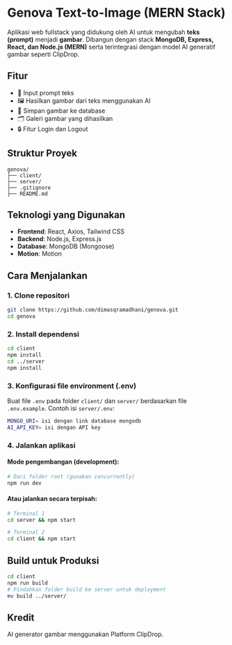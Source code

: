 # Genova Text-to-Image (MERN Stack)

Aplikasi web fullstack yang didukung oleh AI untuk mengubah **teks (prompt)** menjadi **gambar**. Dibangun dengan stack **MongoDB, Express, React, dan Node.js (MERN)** serta terintegrasi dengan model AI generatif gambar seperti ClipDrop.

## Fitur
- 📝 Input prompt teks
- 🖼️ Hasilkan gambar dari teks menggunakan AI
- 💾 Simpan gambar ke database
- 🗂️ Galeri gambar yang dihasilkan
- 🔒 Fitur Login dan Logout

## Struktur Proyek
```
genova/
├── client/
├── server/ 
├── .gitignore
├── README.md
```

## Teknologi yang Digunakan
- **Frontend**: React, Axios, Tailwind CSS
- **Backend**: Node.js, Express.js
- **Database**: MongoDB (Mongoose)
- **Motion**: Motion

## Cara Menjalankan

### 1. Clone repositori
```bash
git clone https://github.com/dimasqramadhani/genova.git
cd genova
```

### 2. Install dependensi
```bash
cd client
npm install
cd ../server
npm install
```

### 3. Konfigurasi file environment (.env)

Buat file `.env` pada folder `client/` dan `server/` berdasarkan file `.env.example`.
Contoh isi `server/.env`:
```bash
MONGO_URI= isi dengan link database mongodb 
AI_API_KEY= isi dengan API key
```

### 4. Jalankan aplikasi

#### Mode pengembangan (development):
```bash
# Dari folder root (gunakan concurrently)
npm run dev
```

#### Atau jalankan secara terpisah:
```bash
# Terminal 1
cd server && npm start

# Terminal 2
cd client && npm start
```

## Build untuk Produksi
```bash
cd client
npm run build
# Pindahkan folder build ke server untuk deployment
mv build ../server/
```


## Kredit
AI generator gambar menggunakan Platform ClipDrop.
